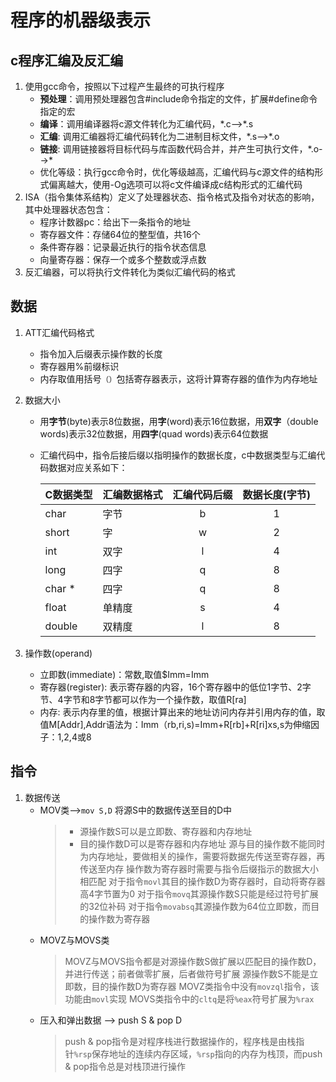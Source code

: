 # 程序的机器级表示
## c程序汇编及反汇编
1. 使用gcc命令，按照以下过程产生最终的可执行程序
   - **预处理**：调用预处理器包含#include命令指定的文件，扩展#define命令指定的宏
   - **编译**：调用编译器将c源文件转化为汇编代码，\*.c-->\*.s
   - **汇编**: 调用汇编器将汇编代码转化为二进制目标文件，\*.s-->\*.o
   - **链接**: 调用链接器将目标代码与库函数代码合并，并产生可执行文件，\*.o-->\*
   - 优化等级：执行gcc命令时，优化等级越高，汇编代码与c源文件的结构形式偏离越大，使用-Og选项可以将c文件编译成c结构形式的汇编代码
2. ISA（指令集体系结构）定义了处理器状态、指令格式及指令对状态的影响，其中处理器状态包含：
   - 程序计数器pc：给出下一条指令的地址
   - 寄存器文件：存储64位的整型值，共16个
   - 条件寄存器：记录最近执行的指令状态信息
   - 向量寄存器：保存一个或多个整数或浮点数
3. 反汇编器，可以将执行文件转化为类似汇编代码的格式
## 数据
1. ATT汇编代码格式
   - 指令加入后缀表示操作数的长度
   - 寄存器用%前缀标识
   - 内存取值用括号`（）`包括寄存器表示，这将计算寄存器的值作为内存地址
2. 数据大小
   - 用**字节**(byte)表示8位数据，用**字**(word)表示16位数据，用**双字**（double words)表示32位数据，用**四字**(quad words)表示64位数据
   - 汇编代码中，指令后接后缀以指明操作的数据长度，c中数据类型与汇编代码数据对应关系如下：

     C数据类型|汇编数据格式|汇编代码后缀|数据长度(字节)
     :---|:---|:---:|:---:
     char|字节|b|1
     short|字|w|2
     int|双字|l|4
     long|四字|q|8
     char \*|四字|q|8
     float|单精度|s|4
     double|双精度|l|8

3. 操作数(operand)
   - 立即数(immediate)：常数,取值$Imm=Imm
   - 寄存器(register): 表示寄存器的内容，16个寄存器中的低位1字节、2字节、4字节和8字节都可以作为一个操作数，取值R[ra]
   - 内存: 表示内存里的值，根据计算出来的地址访问内存并引用内存的值，取值M[Addr],Addr语法为：Imm（rb,ri,s)=Imm+R[rb]+R[ri]xs,s为伸缩因子：1,2,4或8
## 指令
1. 数据传送
   - MOV类-->`mov S,D` 将源S中的数据传送至目的D中
     >- 源操作数S可以是立即数、寄存器和内存地址
     >- 目的操作数D可以是寄存器和内存地址
     > 源与目的操作数不能同时为内存地址，要做相关的操作，需要将数据先传送至寄存器，再传送至内存
     > 操作数为寄存器时需要与指令后缀指示的数据大小相匹配
     > 对于指令`movl`其目的操作数D为寄存器时，自动将寄存器高4字节置为0
     > 对于指令`movq`其源操作数S只能是经过符号扩展的32位补码
     > 对于指令`movabsq`其源操作数为64位立即数，而目的操作数为寄存器
   - MOVZ与MOVS类
     > MOVZ与MOVS指令都是对源操作数S做扩展以匹配目的操作数D，并进行传送；前者做零扩展，后者做符号扩展
     > 源操作数S不能是立即数，目的操作数D为寄存器
     > MOVZ类指令中没有`movzql`指令，该功能由`movl`实现
     > MOVS类指令中的`cltq`是将`%eax`符号扩展为`%rax`
   - 压入和弹出数据 --> push S & pop D
     > push & pop指令是对程序栈进行数据操作的，程序栈是由栈指针`%rsp`保存地址的连续内存区域，`%rsp`指向的内存为栈顶，而push & pop指令总是对栈顶进行操作
